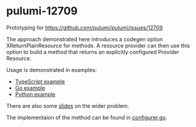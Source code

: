 # pulumi-12709

Prototyping for https://github.com/pulumi/pulumi/issues/12709

The approach demonstrated here introduces a codegen option XReturnPlainResource for methods. A resource provider can
then use this option to build a method that returns an explicitly configured Provider Resource.

Usage is demonstrated in examples:

- [TypeScript example](./examples/ts-example/index.ts)
- [Go example](./examples/go-example/main.go)
- [Python example](./examples/py-example/__main__.py)

There are also some [slides](./slides/resource_methods.org) on the wider problem.

The implementaion of the method can be found in [configurer.go](./provider/configurer.go).
